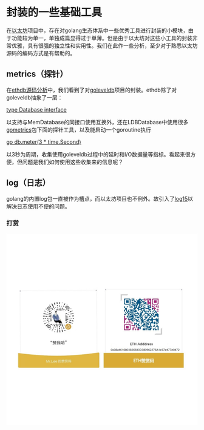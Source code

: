 # 封装的一些基础工具
在[以太坊](https://github.com/ethereum/go-ethereum)项目中，存在对golang生态体系中一些优秀工具进行封装的小模块，由于功能较为单一，单独成篇显得过于单薄。但是由于以太坊对这些小工具的封装非常优雅，具有很强的独立性和实用性。我们在此作一些分析，至少对于熟悉以太坊源码的编码方式是有帮助的。
## metrics（探针）
在[ethdb源码分析](/ethdb源码分析.md)中，我们看到了对[goleveldb](https://github.com/syndtr/goleveldb)项目的封装。ethdb除了对goleveldb抽象了一层：

[type Database interface](https://github.com/ethereum/go-ethereum/blob/master/ethdb/interface.go#L29)

以支持与MemDatabase的同接口使用互换外，还在LDBDatabase中使用很多[gometrics](https://github.com/rcrowley/go-metrics)包下面的探针工具，以及能启动一个goroutine执行

[go db.meter(3 * time.Second)](https://github.com/ethereum/go-ethereum/blob/master/ethdb/database.go#L198)

以3秒为周期，收集使用goleveldb过程中的延时和I/O数据量等指标。看起来很方便，但问题是我们如何使用这些收集来的信息呢？

## log（日志）
golang的内置log包一直被作为槽点，而以太坊项目也不例外。故引入了[log15](https://github.com/inconshreveable/log15)以解决日志使用不便的问题。

### 打赏
![](images/thanks.jpeg)
